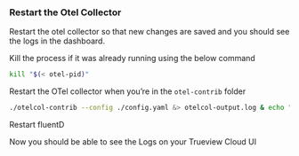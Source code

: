 ### Restart the Otel Collector

Restart the otel collector so that new changes are saved and you should see the logs in the dashboard.

Kill the process if it was already running using the below command
```bash
kill "$(< otel-pid)"
```

Restart the OTel collector when you’re in the `otel-contrib` folder
```bash
./otelcol-contrib --config ./config.yaml &> otelcol-output.log & echo "$!" > otel-pid
```

Restart fluentD 

Now you should be able to see the Logs on your Trueview Cloud UI
